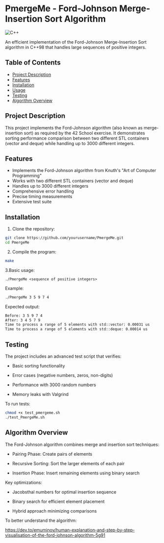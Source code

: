 # PmergeMe - Ford-Johnson Merge-Insertion Sort Algorithm

![C++](https://img.shields.io/badge/C++-98-blue.svg)

An efficient implementation of the Ford-Johnson Merge-Insertion Sort algorithm in C++98 that handles large sequences of positive integers.

## Table of Contents
- [Project Description](#project-description)
- [Features](#features)
- [Installation](#installation)
- [Usage](#usage)
- [Testing](#testing)
- [Algorithm Overview](#algorithm-overview)

## Project Description

This project implements the Ford-Johnson algorithm (also known as merge-insertion sort) as required by the 42 School exercise. It demonstrates sorting performance comparison between two different STL containers (vector and deque) while handling up to 3000 different integers.

## Features

- Implements the Ford-Johnson algorithm from Knuth's "Art of Computer Programming"
- Works with two different STL containers (vector and deque)
- Handles up to 3000 different integers
- Comprehensive error handling
- Precise timing measurements
- Extensive test suite

## Installation

1. Clone the repository:
```bash
git clone https://github.com/yourusername/PmergeMe.git
cd PmergeMe
```

2. Compile the program:
```bash
make
```


3.Basic usage:
```´bash
./PmergeMe <sequence of positive integers>
```

Example:
```bash
./PmergeMe 3 5 9 7 4
```

Expected output:
```bash
Before: 3 5 9 7 4
After: 3 4 5 7 9
Time to process a range of 5 elements with std::vector: 0.00031 us
Time to process a range of 5 elements with std::deque: 0.00014 us
```

## Testing

The project includes an advanced test script that verifies:

- Basic sorting functionality

- Error cases (negative numbers, zeros, non-digits)

- Performance with 3000 random numbers

- Memory leaks with Valgrind

To run tests:
```bash
chmod +x test_pmergeme.sh
./test_PmergeMe.sh
```

## Algorithm Overview


The Ford-Johnson algorithm combines merge and insertion sort techniques:

- Pairing Phase: Create pairs of elements

- Recursive Sorting: Sort the larger elements of each pair

- Insertion Phase: Insert remaining elements using binary search

Key optimizations:

- Jacobsthal numbers for optimal insertion sequence

- Binary search for efficient element placement

- Hybrid approach minimizing comparisons

To better understand the algorithm:


https://dev.to/emuminov/human-explanation-and-step-by-step-visualisation-of-the-ford-johnson-algorithm-5g91
